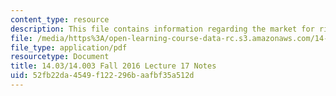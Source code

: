 ```yaml
---
content_type: resource
description: This file contains information regarding the market for risk.
file: /media/https%3A/open-learning-course-data-rc.s3.amazonaws.com/14-03-microeconomic-theory-and-public-policy-fall-2016/52fb22da4549f122296baafbf35a512d_MIT14_03F16_lec17.pdf
file_type: application/pdf
resourcetype: Document
title: 14.03/14.003 Fall 2016 Lecture 17 Notes
uid: 52fb22da-4549-f122-296b-aafbf35a512d
---
```

